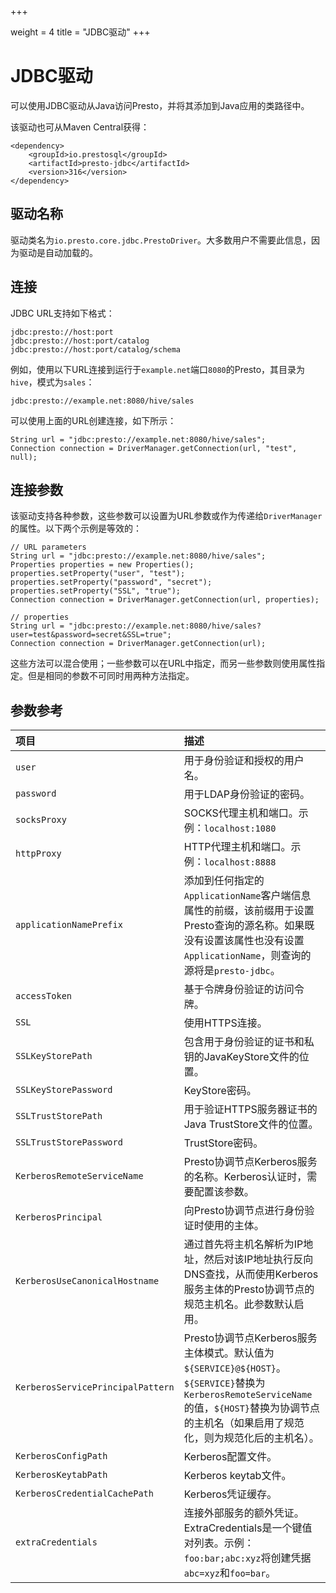 +++

weight = 4
title = "JDBC驱动"
+++

# JDBC驱动

可以使用JDBC驱动从Java访问Presto，并将其添加到Java应用的类路径中。

该驱动也可从Maven Central获得：

```
<dependency>
    <groupId>io.prestosql</groupId>
    <artifactId>presto-jdbc</artifactId>
    <version>316</version>
</dependency>
```

## 驱动名称

驱动类名为`io.presto.core.jdbc.PrestoDriver`。大多数用户不需要此信息，因为驱动是自动加载的。

## 连接

JDBC URL支持如下格式：

```{.none}
jdbc:presto://host:port
jdbc:presto://host:port/catalog
jdbc:presto://host:port/catalog/schema
```

例如，使用以下URL连接到运行于`example.net`端口`8080`的Presto，其目录为`hive`，模式为`sales`：

```{.none}
jdbc:presto://example.net:8080/hive/sales
```

可以使用上面的URL创建连接，如下所示：

```{.java}
String url = "jdbc:presto://example.net:8080/hive/sales";
Connection connection = DriverManager.getConnection(url, "test", null);
```

## 连接参数

该驱动支持各种参数，这些参数可以设置为URL参数或作为传递给`DriverManager`的属性。以下两个示例是等效的：

```{.java}
// URL parameters
String url = "jdbc:presto://example.net:8080/hive/sales";
Properties properties = new Properties();
properties.setProperty("user", "test");
properties.setProperty("password", "secret");
properties.setProperty("SSL", "true");
Connection connection = DriverManager.getConnection(url, properties);

// properties
String url = "jdbc:presto://example.net:8080/hive/sales?user=test&password=secret&SSL=true";
Connection connection = DriverManager.getConnection(url);
```

这些方法可以混合使用；一些参数可以在URL中指定，而另一些参数则使用属性指定。但是相同的参数不可同时用两种方法指定。

## 参数参考

| 项目| 描述|
|:----------|:----------|
| `user`| 用于身份验证和授权的用户名。|
| `password`| 用于LDAP身份验证的密码。|
| `socksProxy`| SOCKS代理主机和端口。示例：`localhost:1080`|
| `httpProxy`| HTTP代理主机和端口。示例：`localhost:8888`|
| `applicationNamePrefix`| 添加到任何指定的`ApplicationName`客户端信息属性的前缀，该前缀用于设置Presto查询的源名称。如果既没有设置该属性也没有设置`ApplicationName`，则查询的源将是`presto-jdbc`。|
| `accessToken`| 基于令牌身份验证的访问令牌。|
| `SSL`| 使用HTTPS连接。|
| `SSLKeyStorePath`| 包含用于身份验证的证书和私钥的JavaKeyStore文件的位置。|
| `SSLKeyStorePassword`| KeyStore密码。|
| `SSLTrustStorePath`| 用于验证HTTPS服务器证书的Java TrustStore文件的位置。|
| `SSLTrustStorePassword`| TrustStore密码。|
| `KerberosRemoteServiceName`| Presto协调节点Kerberos服务的名称。Kerberos认证时，需要配置该参数。|
| `KerberosPrincipal`| 向Presto协调节点进行身份验证时使用的主体。|
| `KerberosUseCanonicalHostname`| 通过首先将主机名解析为IP地址，然后对该IP地址执行反向DNS查找，从而使用Kerberos服务主体的Presto协调节点的规范主机名。此参数默认启用。|
| `KerberosServicePrincipalPattern`| Presto协调节点Kerberos服务主体模式。默认值为`${SERVICE}@${HOST}`。`${SERVICE}`替换为`KerberosRemoteServiceName`的值，`${HOST}`替换为协调节点的主机名（如果启用了规范化，则为规范化后的主机名）。|
| `KerberosConfigPath`| Kerberos配置文件。|
| `KerberosKeytabPath`| Kerberos keytab文件。|
| `KerberosCredentialCachePath`| Kerberos凭证缓存。|
| `extraCredentials`| 连接外部服务的额外凭证。ExtraCredentials是一个键值对列表。示例：`foo:bar;abc:xyz`将创建凭据`abc=xyz`和`foo=bar`。|


